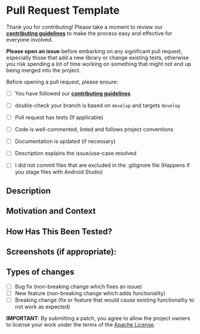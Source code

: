 # Pull Request Template

Thank you for contributing! Please take a moment to review our [**contributing guidelines**](https://github.com/AniTrend/support-app/blob/master/CONTRIBUTING.md)
to make the process easy and effective for everyone involved.

**Please open an issue** before embarking on any significant pull request, especially those that
add a new library or change existing tests, otherwise you risk spending a lot of time working
on something that might not end up being merged into the project.

Before opening a pull request, please ensure:
<!--- Go over all the following points, and put an `x` in all the boxes that apply. -->
<!--- If you're unsure about any of these, don't hesitate to ask. We're here to help! -->

- [ ] You have followed our [**contributing guidelines**](https://github.com/AniTrend/support-app/blob/master/CONTRIBUTING.md)
- [ ] double-check your branch is based on `develop` and targets `develop`
- [ ] Pull request has tests (If applicable)
- [ ] Code is well-commented, linted and follows project conventions
- [ ] Documentation is updated (if necessary)
- [ ] Description explains the issue/use-case resolved
- [ ] I did not commit files that are excluded in the .gitignore file (Happens if you stage files with Android Studio)


## Description
<!--- Describe your changes in detail -->

## Motivation and Context
<!--- Why is this change required? What problem does it solve? -->
<!--- If it fixes an open issue, please link to the issue here. -->

## How Has This Been Tested?
<!--- Please describe in detail how you tested your changes. -->
<!--- Include details of your testing environment, tests ran to see how -->
<!--- your change affects other areas of the code, etc. -->

## Screenshots (if appropriate):

## Types of changes
<!--- What types of changes does your code introduce? Put an `x` in all the boxes that apply: -->
- [ ] Bug fix (non-breaking change which fixes an issue)
- [ ] New feature (non-breaking change which adds functionality)
- [ ] Breaking change (fix or feature that would cause existing functionality to not work as expected)

<!--- Be kind to code reviewers, please try to keep pull requests as small and focused as possible :) -->

**IMPORTANT**: By submitting a patch, you agree to allow the project
owners to license your work under the terms of the [Apache License](https://github.com/AniTrend/support-app/blob/master/LICENSE).
